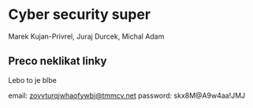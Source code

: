 # Cyber security super
Marek Kujan-Privrel, Juraj Durcek, Michal Adam

## Preco neklikat linky
Lebo to je blbe


email: zovvturqjwhaofywbi@tmmcv.net
password: skx8M@A9w4aa!JMJ